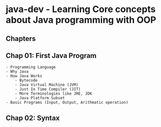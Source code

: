 # java-dev - Learning Core concepts about Java programming with OOP

## Chapters

## Chap 01: First Java Program
    - Programming Language
    - Why Java
    - How Java Works
        - Bytecode
        - Java Virtual Machine (JVM)
        - Just In Time Compiler (JIT)
        - More Terminologies like JRE, JDK
        - Java Platform Subset
    - Basic Programs (Input, Output, Arithmatic operation)

## Chap 02: Syntax
